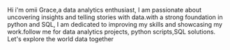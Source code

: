 Hi i'm omii Grace,a data analytics enthusiast,
 I am passionate about uncovering insights and telling
 stories with data.with a strong foundation in python and SQL,
 I am dedicated to improving my skills and showcasing my work.follow me for data analytics projects, python scripts,SQL solutions.
Let's explore the world data together 
